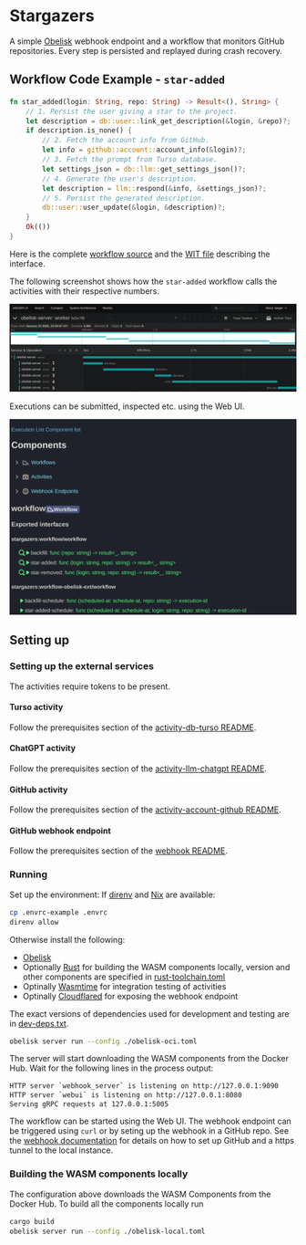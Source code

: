 # Stargazers

A simple [Obelisk](https://github.com/obeli-sk/obelisk) webhook endpoint and a workflow
that monitors GitHub repositories. Every step is persisted and replayed during crash recovery.

## Workflow Code Example - `star-added`

```rust
fn star_added(login: String, repo: String) -> Result<(), String> {
    // 1. Persist the user giving a star to the project.
    let description = db::user::link_get_description(&login, &repo)?;
    if description.is_none() {
        // 2. Fetch the account info from GitHub.
        let info = github::account::account_info(&login)?;
        // 3. Fetch the prompt from Turso database.
        let settings_json = db::llm::get_settings_json()?;
        // 4. Generate the user's description.
        let description = llm::respond(&info, &settings_json)?;
        // 5. Persist the generated description.
        db::user::user_update(&login, &description)?;
    }
    Ok(())
}
```

Here is the complete [workflow source](./workflow/src/lib.rs) and the
[WIT file](./workflow/interface/workflow.wit) describing the interface.

The following screenshot shows how the `star-added` workflow calls the activities
with their respective numbers.

![jaeger trace](assets/images/jaeger-workflow-serial-numbers.png "Jaeger trace of star-added workflow")

Executions can be submitted, inspected etc. using the Web UI.

![webui animation](assets/images/webui.gif)




## Setting up

### Setting up the external services
The activities require tokens to be present.

#### Turso activity
Follow the prerequisites section of the [activity-db-turso README](./activity/db/turso/README.md).

#### ChatGPT activity
Follow the prerequisites section of the [activity-llm-chatgpt README](./activity/llm/chatgpt/README.md).

#### GitHub activity
Follow the prerequisites section of the [activity-account-github README](./activity/account/github/README.md).

#### GitHub webhook endpoint
Follow the prerequisites section of the [webhook README](./webhook//README.md).

### Running

Set up the environment:
If [direnv](https://github.com/direnv/direnv) and [Nix](https://nixos.org/) are available:
```sh
cp .envrc-example .envrc
direnv allow
```
Otherwise install the following:
* [Obelisk](https://github.com/obeli-sk/obelisk)
* Optionally [Rust](https://rustup.rs/) for building the WASM components locally, version and other components are specified in [rust-toolchain.toml](./rust-toolchain.toml)
* Optinally [Wasmtime](https://wasmtime.dev/) for integration testing of activities
* Optinally [Cloudflared](https://github.com/cloudflare/cloudflared) for exposing the webhook endpoint

The exact versions of dependencies used for development and testing are in [dev-deps.txt](./dev-deps.txt).

```sh
obelisk server run --config ./obelisk-oci.toml
```

The server will start downloading the WASM components from the Docker Hub. Wait for the following
lines in the process output:

```log
HTTP server `webhook_server` is listening on http://127.0.0.1:9090
HTTP server `webui` is listening on http://127.0.0.1:8080
Serving gRPC requests at 127.0.0.1:5005
```

The workflow can be started using the Web UI.
The webhook endpoint can be triggered using `curl` or by seting up the webhook
in a GitHub repo. See the [webhook documentation](webhook/README.md) for details
on how to set up GitHub and a https tunnel to the local instance.

### Building the WASM components locally
The configuration above downloads the WASM Components from the Docker Hub.
To build all the components locally run
```sh
cargo build
obelisk server run --config ./obelisk-local.toml
```
